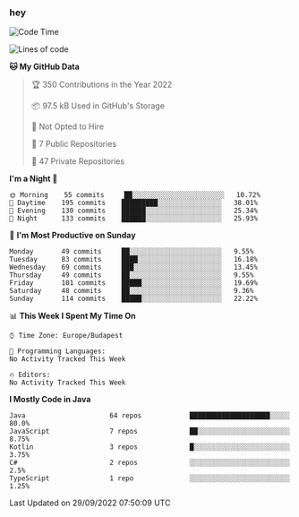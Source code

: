 ### hey

<!--START_SECTION:waka-->
![Code Time](http://img.shields.io/badge/Code%20Time-801%20hrs%2035%20mins-blue)

![Lines of code](https://img.shields.io/badge/From%20Hello%20World%20I%27ve%20Written-511%20Thousand%20lines%20of%20code-blue)

**🐱 My GitHub Data** 

> 🏆 350 Contributions in the Year 2022
 > 
> 📦 97.5 kB Used in GitHub's Storage 
 > 
> 🚫 Not Opted to Hire
 > 
> 📜 7 Public Repositories 
 > 
> 🔑 47 Private Repositories  
 > 
**I'm a Night 🦉** 

```text
🌞 Morning    55 commits     ██░░░░░░░░░░░░░░░░░░░░░░░   10.72% 
🌆 Daytime    195 commits    █████████░░░░░░░░░░░░░░░░   38.01% 
🌃 Evening    130 commits    ██████░░░░░░░░░░░░░░░░░░░   25.34% 
🌙 Night      133 commits    ██████░░░░░░░░░░░░░░░░░░░   25.93%

```
📅 **I'm Most Productive on Sunday** 

```text
Monday       49 commits     ██░░░░░░░░░░░░░░░░░░░░░░░   9.55% 
Tuesday      83 commits     ████░░░░░░░░░░░░░░░░░░░░░   16.18% 
Wednesday    69 commits     ███░░░░░░░░░░░░░░░░░░░░░░   13.45% 
Thursday     49 commits     ██░░░░░░░░░░░░░░░░░░░░░░░   9.55% 
Friday       101 commits    █████░░░░░░░░░░░░░░░░░░░░   19.69% 
Saturday     48 commits     ██░░░░░░░░░░░░░░░░░░░░░░░   9.36% 
Sunday       114 commits    █████░░░░░░░░░░░░░░░░░░░░   22.22%

```


📊 **This Week I Spent My Time On** 

```text
⌚︎ Time Zone: Europe/Budapest

💬 Programming Languages: 
No Activity Tracked This Week

🔥 Editors: 
No Activity Tracked This Week

```

**I Mostly Code in Java** 

```text
Java                     64 repos            ████████████████████░░░░░   80.0% 
JavaScript               7 repos             ██░░░░░░░░░░░░░░░░░░░░░░░   8.75% 
Kotlin                   3 repos             █░░░░░░░░░░░░░░░░░░░░░░░░   3.75% 
C#                       2 repos             ░░░░░░░░░░░░░░░░░░░░░░░░░   2.5% 
TypeScript               1 repo              ░░░░░░░░░░░░░░░░░░░░░░░░░   1.25%

```



 Last Updated on 29/09/2022 07:50:09 UTC
<!--END_SECTION:waka-->
